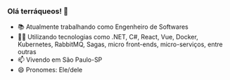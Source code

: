 ### Olá terráqueos!  👋

- 📚 Atualmente trabalhando como Engenheiro de Softwares
- 👨‍💻 Utilizando tecnologias como .NET, C#, React, Vue, Docker, Kubernetes, RabbitMQ, Sagas, micro front-ends, micro-serviços, entre outras
- 📫 Vivendo em São Paulo-SP
- 😄 Pronomes: Ele/dele
